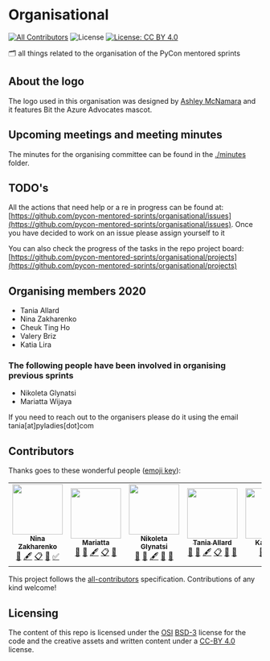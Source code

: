 # Organisational
[![All Contributors](https://img.shields.io/badge/all_contributors-4-orange.svg?style=flat-square)](#contributors)
![License](https://img.shields.io/badge/License-BSD%203--Clause-gray.svg?colorA=2D2A56&colorB=7A76C2&style=flat.svg)
[![License: CC BY 4.0](https://img.shields.io/badge/License-CC%20BY%204.0-lightgrey.svg?colorA=2D2A56&colorB=FF6F91&style=flat.svg)](https://creativecommons.org/licenses/by/4.0/)

🗂 all things related to the organisation of the PyCon mentored sprints

## About the logo
The logo used in this organisation was designed by [Ashley McNamara](https://twitter.com/ashleymcnamara) and it features Bit the Azure Advocates mascot.

## Upcoming meetings and meeting minutes

The minutes for the organising committee can be found in the [./minutes](./minutes) folder.

## TODO's

All the actions that need help or a re in progress can be found at: [https://github.com/pycon-mentored-sprints/organisational/issues](https://github.com/pycon-mentored-sprints/organisational/issues).
Once you have decided to work on an issue please assign yourself to it

You can also check the progress of the tasks in the repo project board: [https://github.com/pycon-mentored-sprints/organisational/projects](https://github.com/pycon-mentored-sprints/organisational/projects)

## Organising members 2020

- Tania Allard
- Nina Zakharenko
- Cheuk Ting Ho
- Valery Briz
- Katia Lira

### The following people have been involved in organising previous sprints

- Nikoleta Glynatsi
- Mariatta Wijaya

If you need to reach out to the organisers please do it using the email tania[at]pyladies[dot]com

## Contributors

Thanks goes to these wonderful people ([emoji key](https://allcontributors.org/docs/en/emoji-key)):

<!-- ALL-CONTRIBUTORS-LIST:START - Do not remove or modify this section -->
<!-- prettier-ignore-start -->
<!-- markdownlint-disable -->
<table>
  <tr>
    <td align="center"><a href="http://nnja.io"><img src="https://avatars1.githubusercontent.com/u/2030983?v=4" width="100px;" alt=""/><br /><sub><b>Nina Zakharenko</b></sub></a><br /><a href="#question-nnja" title="Answering Questions">💬</a> <a href="#content-nnja" title="Content">🖋</a> <a href="#eventOrganizing-nnja" title="Event Organizing">📋</a> <a href="#ideas-nnja" title="Ideas, Planning, & Feedback">🤔</a> <a href="#tutorial-nnja" title="Tutorials">✅</a></td>
    <td align="center"><a href="https://mariatta.ca"><img src="https://avatars1.githubusercontent.com/u/5844587?v=4" width="100px;" alt=""/><br /><sub><b>Mariatta</b></sub></a><br /><a href="#question-Mariatta" title="Answering Questions">💬</a> <a href="https://github.com/pycon-mentored-sprints/organisational/commits?author=Mariatta" title="Documentation">📖</a> <a href="#content-Mariatta" title="Content">🖋</a> <a href="#eventOrganizing-Mariatta" title="Event Organizing">📋</a> <a href="#ideas-Mariatta" title="Ideas, Planning, & Feedback">🤔</a></td>
    <td align="center"><a href="https://github.com/Nikoleta-v3"><img src="https://avatars0.githubusercontent.com/u/19708408?v=4" width="100px;" alt=""/><br /><sub><b>Nikoleta Glynatsi</b></sub></a><br /><a href="#question-Nikoleta-v3" title="Answering Questions">💬</a> <a href="https://github.com/pycon-mentored-sprints/organisational/commits?author=Nikoleta-v3" title="Documentation">📖</a> <a href="#content-Nikoleta-v3" title="Content">🖋</a> <a href="https://github.com/pycon-mentored-sprints/organisational/pulls?q=is%3Apr+reviewed-by%3ANikoleta-v3" title="Reviewed Pull Requests">👀</a> <a href="#ideas-Nikoleta-v3" title="Ideas, Planning, & Feedback">🤔</a></td>
    <td align="center"><a href="http://www.bitsandchips.me"><img src="https://avatars3.githubusercontent.com/u/23552331?v=4" width="100px;" alt=""/><br /><sub><b>Tania Allard</b></sub></a><br /><a href="#question-trallard" title="Answering Questions">💬</a> <a href="https://github.com/pycon-mentored-sprints/organisational/commits?author=trallard" title="Documentation">📖</a> <a href="#content-trallard" title="Content">🖋</a> <a href="#eventOrganizing-trallard" title="Event Organizing">📋</a> <a href="#ideas-trallard" title="Ideas, Planning, & Feedback">🤔</a> <a href="#projectManagement-trallard" title="Project Management">📆</a></td>
    <td align="center"><a href="https://github.com/katialira"><img src="https://avatars3.githubusercontent.com/u/8711200?v=4" width="100px;" alt=""/><br /><sub><b>Katia Lira</b></sub></a><br /><a href="#question-katialira" title="Answering Questions">💬</a> <a href="#eventOrganizing-katialira" title="Event Organizing">📋</a> <a href="#ideas-katialira" title="Ideas, Planning, & Feedback">🤔</a></td>
    <td align="center"><a href="http://cheuk.dev"><img src="https://avatars1.githubusercontent.com/u/28761465?v=4" width="100px;" alt=""/><br /><sub><b>Cheuk Ting Ho</b></sub></a><br /><a href="#question-Cheukting" title="Answering Questions">💬</a> <a href="#eventOrganizing-Cheukting" title="Event Organizing">📋</a> <a href="#ideas-Cheukting" title="Ideas, Planning, & Feedback">🤔</a></td>
    <td align="center"><a href="http://medium.com/@valerybriz"><img src="https://avatars1.githubusercontent.com/u/22871092?v=4" width="100px;" alt=""/><br /><sub><b>Valery Briz</b></sub></a><br /><a href="#question-valerybriz" title="Answering Questions">💬</a> <a href="#eventOrganizing-valerybriz" title="Event Organizing">📋</a> <a href="#ideas-valerybriz" title="Ideas, Planning, & Feedback">🤔</a></td>
  </tr>
</table>

<!-- markdownlint-enable -->
<!-- prettier-ignore-end -->
<!-- ALL-CONTRIBUTORS-LIST:END -->

This project follows the [all-contributors](https://github.com/all-contributors/all-contributors) specification. Contributions of any kind welcome!

## Licensing

The content of this repo is licensed under the [OSI](https://opensource.org/osd) [BSD-3](https://opensource.org/licenses/BSD-3-Clause) license for the code and the creative assets and written content under a [CC-BY 4.0](https://creativecommons.org/licenses/by/4.0/) license. 
